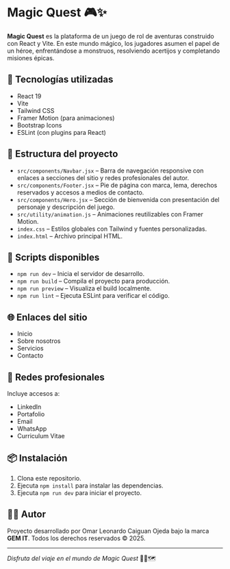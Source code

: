 # Magic Quest 🎮✨

**Magic Quest** es la plataforma de un juego de rol de aventuras construido con React y Vite. En este mundo mágico, los jugadores asumen el papel de un héroe, enfrentándose a monstruos, resolviendo acertijos y completando misiones épicas.

## 🚀 Tecnologías utilizadas

- React 19
- Vite
- Tailwind CSS
- Framer Motion (para animaciones)
- Bootstrap Icons
- ESLint (con plugins para React)

## 📁 Estructura del proyecto

- `src/components/Navbar.jsx` – Barra de navegación responsive con enlaces a secciones del sitio y redes profesionales del autor.
- `src/components/Footer.jsx` – Pie de página con marca, lema, derechos reservados y accesos a medios de contacto.
- `src/components/Hero.jsx` – Sección de bienvenida con presentación del personaje y descripción del juego.
- `src/utility/animation.js` – Animaciones reutilizables con Framer Motion.
- `index.css` – Estilos globales con Tailwind y fuentes personalizadas.
- `index.html` – Archivo principal HTML.

## 🧱 Scripts disponibles

- `npm run dev` – Inicia el servidor de desarrollo.
- `npm run build` – Compila el proyecto para producción.
- `npm run preview` – Visualiza el build localmente.
- `npm run lint` – Ejecuta ESLint para verificar el código.

## 🌐 Enlaces del sitio

- Inicio
- Sobre nosotros
- Servicios
- Contacto

## 📲 Redes profesionales

Incluye accesos a:
- LinkedIn
- Portafolio
- Email
- WhatsApp
- Curriculum Vitae

## 📦 Instalación

1. Clona este repositorio.
2. Ejecuta `npm install` para instalar las dependencias.
3. Ejecuta `npm run dev` para iniciar el proyecto.

## 👨‍💻 Autor

Proyecto desarrollado por Omar Leonardo Caiguan Ojeda bajo la marca **GEM IT**. Todos los derechos reservados © 2025.

---

_Disfruta del viaje en el mundo de Magic Quest_ 🧙‍♂️🗺️